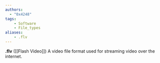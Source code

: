 ```yaml
---
authors:
  - "0x4248"
tags:
    - Software
    - File_types
aliases:
    - .flv
---
```

**.flv** ([[Flash Video]]) A video file format used for streaming video over the internet.
